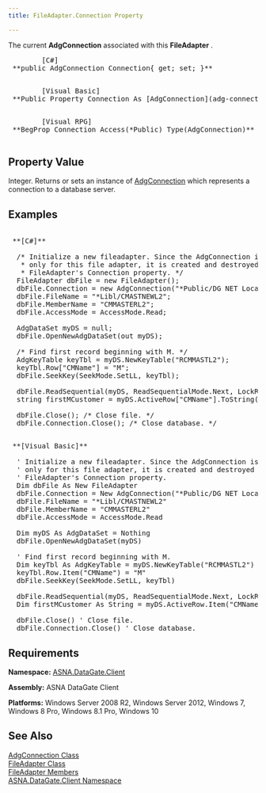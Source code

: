 ```yaml
---
title: FileAdapter.Connection Property

---
```


The current **AdgConnection** associated with this **FileAdapter** .
<pre class="prettyprint">        <span class="lang">[C#]</span>
 **public AdgConnection Connection{ get; set; }** 
      </pre>
<pre class="prettyprint">        <span class="lang">[Visual Basic] </span>
 **Public Property Connection As [AdgConnection](adg-connection-class.html)** 
      </pre>
<pre class="prettyprint">        <span class="lang">[Visual RPG]</span>
 **BegProp Connection Access(*Public) Type(AdgConnection)** 
      </pre>

## Property Value

Integer. Returns or sets an instance of [AdgConnection](adg-connection-class.html) which represents a connection to a database server.
## Examples

<pre class="OH_CodeSnippetContainerCode">
        <span class="lang">
 **[C#]** 
        </span>
  /* Initialize a new fileadapter. Since the AdgConnection is needed
   * only for this file adapter, it is created and destroyed using the
   * FileAdapter's Connection property. */
  FileAdapter dbFile = new FileAdapter();
  dbFile.Connection = new AdgConnection("*Public/DG NET Local");
  dbFile.FileName = "*Libl/CMASTNEWL2";
  dbFile.MemberName = "CMMASTERL2";
  dbFile.AccessMode = AccessMode.Read;

  AdgDataSet myDS = null;
  dbFile.OpenNewAdgDataSet(out myDS);

  /* Find first record beginning with M. */
  AdgKeyTable keyTbl = myDS.NewKeyTable("RCMMASTL2");
  keyTbl.Row["CMName"] = "M";
  dbFile.SeekKey(SeekMode.SetLL, keyTbl);

  dbFile.ReadSequential(myDS, ReadSequentialMode.Next, LockRequest.Read);
  string firstMCustomer = myDS.ActiveRow["CMName"].ToString();

  dbFile.Close(); /* Close file. */
  dbFile.Connection.Close(); /* Close database. */</pre>
<pre class="OH_CodeSnippetContainerCode">
        <span class="lang">
 **[Visual Basic]** 
        </span>
  ' Initialize a new fileadapter. Since the AdgConnection is needed
  ' only for this file adapter, it is created and destroyed using the
  ' FileAdapter's Connection property. 
  Dim dbFile As New FileAdapter
  dbFile.Connection = New AdgConnection("*Public/DG NET Local")
  dbFile.FileName = "*Libl/CMASTNEWL2"
  dbFile.MemberName = "CMMASTERL2"
  dbFile.AccessMode = AccessMode.Read

  Dim myDS As AdgDataSet = Nothing
  dbFile.OpenNewAdgDataSet(myDS)

  ' Find first record beginning with M. 
  Dim keyTbl As AdgKeyTable = myDS.NewKeyTable("RCMMASTL2")
  keyTbl.Row.Item("CMName") = "M"
  dbFile.SeekKey(SeekMode.SetLL, keyTbl)

  dbFile.ReadSequential(myDS, ReadSequentialMode.Next, LockRequest.Read)
  Dim firstMCustomer As String = myDS.ActiveRow.Item("CMName").ToString()

  dbFile.Close() ' Close file. 
  dbFile.Connection.Close() ' Close database. </pre>

## Requirements

**Namespace:** [ASNA.DataGate.Client](datagate-client-namespace.html) 

**Assembly:** ASNA DataGate Client

**Platforms:** Windows Server 2008 R2, Windows Server 2012, Windows 7, Windows 8 Pro, Windows 8.1 Pro, Windows 10
## See Also


[AdgConnection Class](adg-connection-class.html)
      <br />
[FileAdapter Class](file-adapter-class.html)
      <br />
[FileAdapter Members](file-adapter-members.html)
      <br />
[ASNA.DataGate.Client Namespace](datagate-client-namespace.html)

